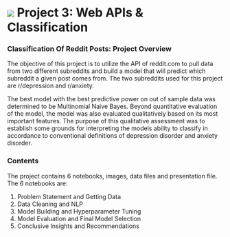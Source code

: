 # ![](https://ga-dash.s3.amazonaws.com/production/assets/logo-9f88ae6c9c3871690e33280fcf557f33.png) Project 3: Web APIs & Classification

### Classification Of Reddit Posts: Project Overview

The objective of this project is to utilize the API of reddit.com to pull data from two different subreddits and build a model that will predict which subreddit a given post comes from. The two subreddits used for this project are r/depression and r/anxiety. 

The best model with the best predictive power on out of sample data was determined to be Multinomial Naive Bayes. Beyond quantitative evaluation of the model, the model was also evaluated qualitatively based on its most important features. The purpose of this qualitative assessment was to establish some grounds for interpreting the models ability to classify in accordance to conventional definitions of depression disorder and anxiety disorder. 

### Contents 

The project contains 6 notebooks, images, data files and presentation file. The 6 notebooks are: 

1. Problem Statement and Getting Data
2. Data Cleaning and NLP
3. Model Building and Hyperparameter Tuning
4. Model Evaluation and Final Model Selection
5. Conclusive Insights and Recommendations


